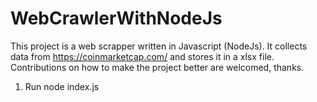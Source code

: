 # WebCrawlerWithNodeJs

This project is a web scrapper written in Javascript (NodeJs). It collects data from https://coinmarketcap.com/ and stores it in a xlsx file. Contributions on how to make the project better are welcomed, thanks.

1. Run node index.js
